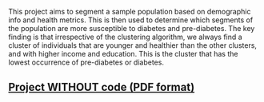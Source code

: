 This project aims to segment a sample population based on demographic info and health metrics. This is then used to determine which segments of the population are more susceptible to diabetes and pre-diabetes. The key finding is that irrespective of the clustering algorithm, we always find a cluster of individuals that are younger and healthier than the other clusters, and with higher income and education. This is the cluster that has the lowest occurrence of pre-diabetes or diabetes.

## [Project WITHOUT code (PDF format)](Diabetes_Cluster.pdf)
